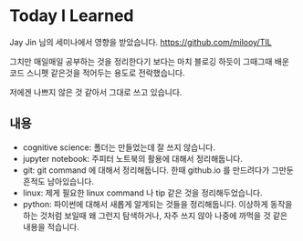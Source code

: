 # Today I Learned
Jay Jin 님의 세미나에서 영향을 받았습니다.
https://github.com/milooy/TIL

그치만 매일매일 공부하는 것을 정리한다기 보다는 마치 블로깅 하듯이 그때그때 배운 코드 스니펫 같은것을 적어두는 용도로 전락했습니다.

저에겐 나쁘지 않은 것 같아서 그대로 쓰고 있습니다.

## 내용
* cognitive science: 폴더는 만들었는데 잘 쓰지 않습니다.
* jupyter notebook: 주피터 노트북의 활용에 대해서 정리해둡니다.
* git: git command 에 대해서 정리해둡니다. 한때 github.io 를 만드려다가 그만둔 흔적도 남아있습니다.
* linux: 제게 필요한 linux command 나 tip 같은 것을 정리해두었습니다.
* python: 파이썬에 대해서 새롭게 알게되는 것들을 정리해둡니다. 이상하게 동작을 하는 것처럼 보일때 왜 그런지 탐색하거나, 자주 쓰지 않아 나중에 까먹을 것 같은 내용을 적습니다.

